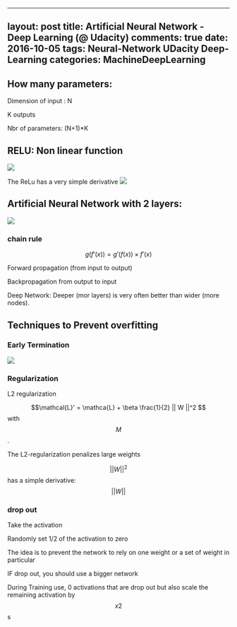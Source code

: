  ---
layout: post
title: Artificial Neural Network - Deep Learning (@ Udacity)
comments: true
date: 2016-10-05
tags: Neural-Network UDacity Deep-Learning
categories: MachineDeepLearning
---

## How many parameters:

Dimension of input : N

K outputs

Nbr of parameters: (N+1)*K


## RELU: Non linear function

![](/pics/posts_pics/udacity-DL/reLu_function.png)

The ReLu has a very simple derivative
![](/pics/posts_pics/udacity-DL/reLu_function_derivative.png)

## Artificial Neural Network with 2 layers:
![](/pics/posts_pics/udacity-DL/ANN.png)

### chain rule

$$g(f'(x)) = g'(f(x)) \times f'(x)$$

Forward propagation (from input to output)

Backpropagation from output to input

Deep Network: Deeper (mor layers) is very often better than wider (more nodes).


## Techniques to Prevent overfitting

### Early Termination


![](/pics/posts_pics/udacity-DL/udacity-DL-earlytermination.png)


### Regularization
L2 regularization

$$\mathcal{L}' = \mathca{L} + \beta \frac{1}{2} || W ||^2 $$ with $$M$$.


The L2-regularization penalizes large weights

$$||W||^2$$ has a simple derivative: $$||W||$$

### drop out
Take the activation

Randomly set 1/2 of the activation to zero

The idea is to prevent the network to rely on one weight or a set of weight in particular

IF drop out, you should use a bigger network

During Training use, 0 activations that are drop out but also scale the remaining activation by $$x2$$s
